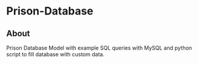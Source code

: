 # Prison-Database
## About
Prison Database Model with example SQL queries with MySQL and python script to fill database with custom data.
